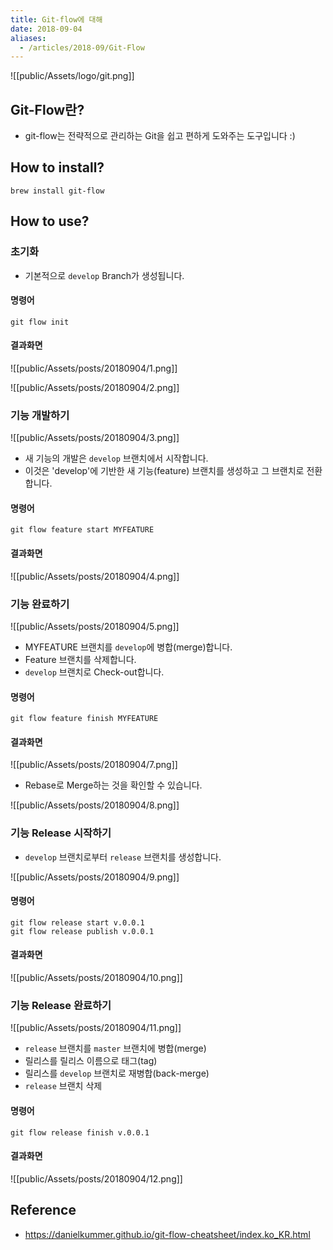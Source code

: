 ```yaml
---
title: Git-flow에 대해
date: 2018-09-04
aliases: 
  - /articles/2018-09/Git-Flow
---
```



![[public/Assets/logo/git.png]]

## Git-Flow란?
- git-flow는 전략적으로 관리하는 Git을 쉽고 편하게 도와주는 도구입니다 :)

## How to install?
```shell
brew install git-flow
```

## How to use?
### 초기화
- 기본적으로 `develop` Branch가 생성됩니다.

#### 명령어

```shell
git flow init
```

#### 결과화면

![[public/Assets/posts/20180904/1.png]]

![[public/Assets/posts/20180904/2.png]]


### 기능 개발하기

![[public/Assets/posts/20180904/3.png]]

- 새 기능의 개발은 `develop` 브랜치에서 시작합니다.
- 이것은 'develop'에 기반한 새 기능(feature) 브랜치를 생성하고 그 브랜치로 전환합니다.


#### 명령어

```shell
git flow feature start MYFEATURE
```

#### 결과화면

![[public/Assets/posts/20180904/4.png]]

### 기능 완료하기
![[public/Assets/posts/20180904/5.png]]

- MYFEATURE 브랜치를 `develop`에 병합(merge)합니다.
- Feature 브랜치를 삭제합니다.
- `develop` 브랜치로 Check-out합니다.

#### 명령어

```shell
git flow feature finish MYFEATURE
```

#### 결과화면

![[public/Assets/posts/20180904/7.png]]

- Rebase로 Merge하는 것을 확인할 수 있습니다.

![[public/Assets/posts/20180904/8.png]]

### 기능 Release 시작하기
- `develop` 브랜치로부터 `release` 브랜치를 생성합니다.

![[public/Assets/posts/20180904/9.png]]

#### 명령어

```shell
git flow release start v.0.0.1
git flow release publish v.0.0.1
```

#### 결과화면

![[public/Assets/posts/20180904/10.png]]

### 기능 Release 완료하기

![[public/Assets/posts/20180904/11.png]]

- `release` 브랜치를 `master` 브랜치에 병합(merge)
- 릴리스를 릴리스 이름으로 태그(tag)
- 릴리스를 `develop` 브랜치로 재병합(back-merge)
- `release` 브랜치 삭제


#### 명령어

```shell
git flow release finish v.0.0.1
```

#### 결과화면

![[public/Assets/posts/20180904/12.png]]

## Reference
- <https://danielkummer.github.io/git-flow-cheatsheet/index.ko_KR.html>
